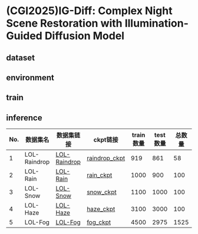# (CGI2025)IG-Diff: Complex Night Scene Restoration with Illumination-Guided Diffusion Model

## dataset


## environment


## train


## inference

|No.| 数据集名 | 数据集链接 | ckpt链接 | train数量 | test数量 | 总数量 | 
|---------|---------|---------|---------|---------|---------|---------|
|1|LOL-Raindrop|[LOL-Raindrop](https://pan.baidu.com/s/1wGJ0HU7DyXPxptB2auI6Pg?pwd=ddJ8)|[raindrop_ckpt](https://pan.baidu.com/s/1_s5BkrNjmDOLm_i0Pex0VA?pwd=8A4v)|919|861|58|
|2|LOL-Rain|[LOL-Rain](https://pan.baidu.com/s/1PP3ATCS7YLc698BaFhNi9A?pwd=SD6U)|[rain_ckpt](https://pan.baidu.com/s/1gom9gdEKuSk78kOoaBoymg?pwd=r48B)|1000|900|100|
|3|LOL-Snow|[LOL-Snow](https://pan.baidu.com/s/159wAmDqWvRVDTnPmeGtCyA?pwd=rhAq)|[snow_ckpt](https://pan.baidu.com/s/1ENut4Rkb1FHUhP8-r2rOxw?pwd=xK21)|1100|1000|100|
|4|LOL-Haze|[LOL-Haze](https://pan.baidu.com/s/1sGPhazt_5OadBl1Kmt1Aow?pwd=6989)|[haze_ckpt](https://pan.baidu.com/s/1efOqvDx1UCPd4YbzMxrOew?pwd=3fD7)|3100|3000|100|
|5|LOL-Fog|[LOL-Fog](https://pan.baidu.com/s/1koJ4gCvdChsiWusRew1_HQ?pwd=m2C9)|[fog_ckpt](https://pan.baidu.com/s/1HFyBQnQcq-fdPcpuOSd0zA?pwd=A797)|4500|2975|1525|
